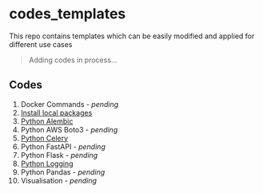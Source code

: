 # codes_templates
This repo contains templates which can be easily modified and applied for different use cases
> Adding codes in process...


## Codes
1. Docker Commands - *pending*
2. [Install local packages](https://github.com/shaohong-g/codes_templates/tree/main/install_local_packages)
3. [Python Alembic](https://github.com/shaohong-g/codes_templates/tree/main/python_alembic)
4. Python AWS Boto3 - *pending*
5. [Python Celery](https://github.com/shaohong-g/codes_templates/tree/main/python_celery)
6. Python FastAPI - *pending*
7. Python Flask - *pending*
8. [Python Logging](https://github.com/shaohong-g/codes_templates/tree/main/logger)
9. Python Pandas - *pending*
10. Visualisation - *pending*